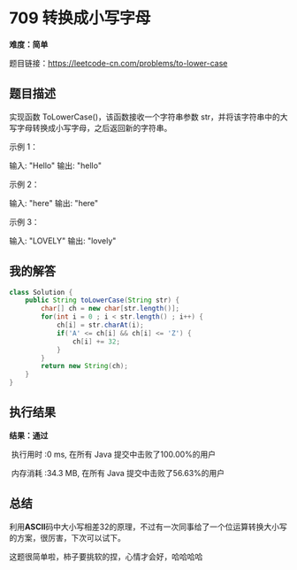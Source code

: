 # 709 转换成小写字母

**难度：简单**

题目链接：https://leetcode-cn.com/problems/to-lower-case

## 题目描述

实现函数 ToLowerCase()，该函数接收一个字符串参数 str，并将该字符串中的大写字母转换成小写字母，之后返回新的字符串。



示例 1：

输入: "Hello"
输出: "hello"



示例 2：

输入: "here"
输出: "here"



示例 3：

输入: "LOVELY"
输出: "lovely"

## 我的解答

```java
class Solution {
    public String toLowerCase(String str) {
        char[] ch = new char[str.length()];
        for(int i = 0 ; i < str.length() ; i++) {
            ch[i] = str.charAt(i);
            if('A' <= ch[i] && ch[i] <= 'Z') {
                ch[i] += 32;
            }
        }
        return new String(ch);
    }
}
```



## 执行结果

**结果：通过**

​	执行用时 :0 ms, 在所有 Java 提交中击败了100.00%的用户

​	内存消耗 :34.3 MB, 在所有 Java 提交中击败了56.63%的用户



## 总结

利用**ASCII**码中大小写相差32的原理，不过有一次同事给了一个位运算转换大小写的方案，很厉害，下次可以试下。

这题很简单啦，柿子要挑软的捏，心情才会好，哈哈哈哈
